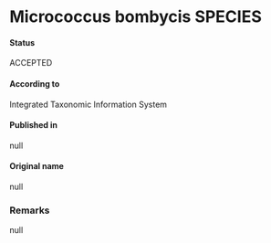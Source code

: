 # Micrococcus bombycis SPECIES

#### Status
ACCEPTED

#### According to
Integrated Taxonomic Information System

#### Published in
null

#### Original name
null

### Remarks
null